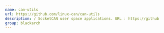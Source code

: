 ```yaml
---
name: can-utils
url: https://github.com/linux-can/can-utils
description: / SocketCAN user space applications. URL : https://github.com/linux-can/can-utils Groups : blackarch blackarch-automobile
group: blackarch
---
```


